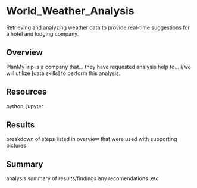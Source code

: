 # World_Weather_Analysis
Retrieving and analyzing weather data to provide real-time suggestions for a hotel and lodging company. 

## Overview 
PlanMyTrip is a company that...
they have requested analysis help to...
i/we will utilize [data skills] to perform this analysis. 

## Resources 
python, jupyter 

## Results 
breakdown of steps listed in overview that were used with supporting pictures 


## Summary
analysis summary of results/findings any recomendations .etc 
